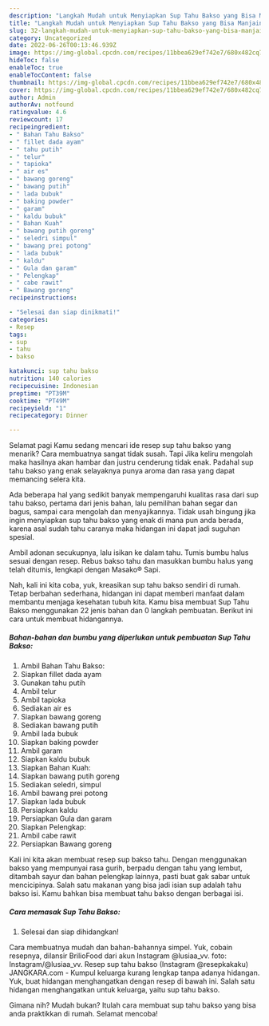 ```yaml
---
description: "Langkah Mudah untuk Menyiapkan Sup Tahu Bakso yang Bisa Manjain Lidah, Buat Buka Puasa}"
title: "Langkah Mudah untuk Menyiapkan Sup Tahu Bakso yang Bisa Manjain Lidah, Buat Buka Puasa}"
slug: 32-langkah-mudah-untuk-menyiapkan-sup-tahu-bakso-yang-bisa-manjain-lidah-buat-buka-puasa
category: Uncategorized
date: 2022-06-26T00:13:46.939Z
image: https://img-global.cpcdn.com/recipes/11bbea629ef742e7/680x482cq70/sup-tahu-bakso-foto-resep-utama.jpg
hideToc: false
enableToc: true
enableTocContent: false
thumbnail: https://img-global.cpcdn.com/recipes/11bbea629ef742e7/680x482cq70/sup-tahu-bakso-foto-resep-utama.jpg
cover: https://img-global.cpcdn.com/recipes/11bbea629ef742e7/680x482cq70/sup-tahu-bakso-foto-resep-utama.jpg
author: Admin
authorAv: notfound
ratingvalue: 4.6
reviewcount: 17
recipeingredient:
- " Bahan Tahu Bakso"
- " fillet dada ayam"
- " tahu putih"
- " telur"
- " tapioka"
- " air es"
- " bawang goreng"
- " bawang putih"
- " lada bubuk"
- " baking powder"
- " garam"
- " kaldu bubuk"
- " Bahan Kuah"
- " bawang putih goreng"
- " seledri simpul"
- " bawang prei potong"
- " lada bubuk"
- " kaldu"
- " Gula dan garam"
- " Pelengkap"
- " cabe rawit"
- " Bawang goreng"
recipeinstructions:

- "Selesai dan siap dinikmati!"
categories:
- Resep
tags:
- sup
- tahu
- bakso

katakunci: sup tahu bakso 
nutrition: 140 calories
recipecuisine: Indonesian
preptime: "PT39M"
cooktime: "PT49M"
recipeyield: "1"
recipecategory: Dinner

---
```



Selamat pagi Kamu sedang mencari ide resep sup tahu bakso yang menarik? Cara membuatnya sangat tidak susah. Tapi Jika keliru mengolah maka hasilnya akan hambar dan justru cenderung tidak enak. Padahal sup tahu bakso yang enak selayaknya punya aroma dan rasa yang dapat memancing selera kita.


Ada beberapa hal yang sedikit banyak mempengaruhi kualitas rasa dari sup tahu bakso, pertama dari jenis bahan, lalu pemilihan bahan segar dan bagus, sampai cara mengolah dan menyajikannya. Tidak usah bingung jika ingin menyiapkan sup tahu bakso yang enak di mana pun anda berada, karena asal sudah tahu caranya maka hidangan ini dapat jadi suguhan spesial.

Ambil adonan secukupnya, lalu isikan ke dalam tahu. Tumis bumbu halus sesuai dengan resep. Rebus bakso tahu dan masukkan bumbu halus yang telah ditumis, lengkapi dengan Masako® Sapi.


Nah, kali ini kita coba, yuk, kreasikan sup tahu bakso sendiri di rumah. Tetap berbahan sederhana, hidangan ini dapat memberi manfaat dalam membantu menjaga kesehatan tubuh kita. Kamu bisa membuat Sup Tahu Bakso menggunakan 22 jenis bahan dan 0 langkah pembuatan. Berikut ini cara untuk membuat hidangannya.

<!--inarticleads1-->

##### Bahan-bahan dan bumbu yang diperlukan untuk pembuatan Sup Tahu Bakso:

1. Ambil  Bahan Tahu Bakso:
1. Siapkan  fillet dada ayam
1. Gunakan  tahu putih
1. Ambil  telur
1. Ambil  tapioka
1. Sediakan  air es
1. Siapkan  bawang goreng
1. Sediakan  bawang putih
1. Ambil  lada bubuk
1. Siapkan  baking powder
1. Ambil  garam
1. Siapkan  kaldu bubuk
1. Siapkan  Bahan Kuah:
1. Siapkan  bawang putih goreng
1. Sediakan  seledri, simpul
1. Ambil  bawang prei potong
1. Siapkan  lada bubuk
1. Persiapkan  kaldu
1. Persiapkan  Gula dan garam
1. Siapkan  Pelengkap:
1. Ambil  cabe rawit
1. Persiapkan  Bawang goreng


Kali ini kita akan membuat resep sup bakso tahu. Dengan menggunakan bakso yang mempunyai rasa gurih, berpadu dengan tahu yang lembut, ditambah sayur dan bahan pelengkap lainnya, pasti buat gak sabar untuk mencicipinya. Salah satu makanan yang bisa jadi isian sup adalah tahu bakso isi. Kamu bahkan bisa membuat tahu bakso dengan berbagai isi. 

<!--inarticleads2-->

##### Cara memasak Sup Tahu Bakso:


1. Selesai dan siap dihidangkan!

Cara membuatnya mudah dan bahan-bahannya simpel. Yuk, cobain resepnya, dilansir BrilioFood dari akun Instagram @lusiaa_vv. foto: Instagram/@lusiaa_vv. Resep sup tahu bakso (Instagram @resepkakaku) JANGKARA.com - Kumpul keluarga kurang lengkap tanpa adanya hidangan. Yuk, buat hidangan menghangatkan dengan resep di bawah ini. Salah satu hidangan menghangatkan untuk keluarga, yaitu sup tahu bakso. 

Gimana nih? Mudah bukan? Itulah cara membuat sup tahu bakso yang bisa anda praktikkan di rumah. Selamat mencoba!
